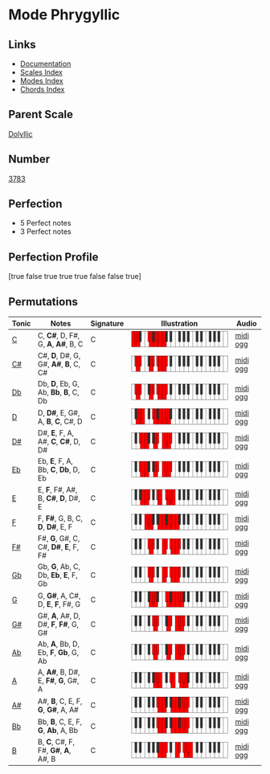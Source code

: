 # Mode Phrygyllic

## Links

- [Documentation](index.md)
- [Scales Index](Scales.md)
- [Modes Index](Modes.md)
- [Chords Index](Chords.md)

## Parent Scale

[Dolyllic](ScaleDolyllic.md)

## Number

[3783](https://ianring.com/musictheory/scales/3783)

## Perfection

- 5 Perfect notes
- 3 Perfect notes

## Perfection Profile

[true false true true true false false true]

## Permutations

| Tonic | Notes | Signature | Illustration | Audio |
|-------|-------|-----------|--------------|-------|
| [C](ModeCNaturalPhrygyllic.md) | C, **C#**, D, F#, G, **A**, **A#**, B, C | C | ![CNaturalPhrygyllic](ModeCNaturalPhrygyllic.png) | [midi](ModeCNaturalPhrygyllic.mid) [ogg](ModeCNaturalPhrygyllic.ogg) |
| [C#](ModeCSharpPhrygyllic.md) | C#, **D**, D#, G, G#, **A#**, **B**, C, C# | C | ![CSharpPhrygyllic](ModeCSharpPhrygyllic.png) | [midi](ModeCSharpPhrygyllic.mid) [ogg](ModeCSharpPhrygyllic.ogg) |
| [Db](ModeDFlatPhrygyllic.md) | Db, **D**, Eb, G, Ab, **Bb**, **B**, C, Db | C | ![DFlatPhrygyllic](ModeDFlatPhrygyllic.png) | [midi](ModeDFlatPhrygyllic.mid) [ogg](ModeDFlatPhrygyllic.ogg) |
| [D](ModeDNaturalPhrygyllic.md) | D, **D#**, E, G#, A, **B**, **C**, C#, D | C | ![DNaturalPhrygyllic](ModeDNaturalPhrygyllic.png) | [midi](ModeDNaturalPhrygyllic.mid) [ogg](ModeDNaturalPhrygyllic.ogg) |
| [D#](ModeDSharpPhrygyllic.md) | D#, **E**, F, A, A#, **C**, **C#**, D, D# | C | ![DSharpPhrygyllic](ModeDSharpPhrygyllic.png) | [midi](ModeDSharpPhrygyllic.mid) [ogg](ModeDSharpPhrygyllic.ogg) |
| [Eb](ModeEFlatPhrygyllic.md) | Eb, **E**, F, A, Bb, **C**, **Db**, D, Eb | C | ![EFlatPhrygyllic](ModeEFlatPhrygyllic.png) | [midi](ModeEFlatPhrygyllic.mid) [ogg](ModeEFlatPhrygyllic.ogg) |
| [E](ModeENaturalPhrygyllic.md) | E, **F**, F#, A#, B, **C#**, **D**, D#, E | C | ![ENaturalPhrygyllic](ModeENaturalPhrygyllic.png) | [midi](ModeENaturalPhrygyllic.mid) [ogg](ModeENaturalPhrygyllic.ogg) |
| [F](ModeFNaturalPhrygyllic.md) | F, **F#**, G, B, C, **D**, **D#**, E, F | C | ![FNaturalPhrygyllic](ModeFNaturalPhrygyllic.png) | [midi](ModeFNaturalPhrygyllic.mid) [ogg](ModeFNaturalPhrygyllic.ogg) |
| [F#](ModeFSharpPhrygyllic.md) | F#, **G**, G#, C, C#, **D#**, **E**, F, F# | C | ![FSharpPhrygyllic](ModeFSharpPhrygyllic.png) | [midi](ModeFSharpPhrygyllic.mid) [ogg](ModeFSharpPhrygyllic.ogg) |
| [Gb](ModeGFlatPhrygyllic.md) | Gb, **G**, Ab, C, Db, **Eb**, **E**, F, Gb | C | ![GFlatPhrygyllic](ModeGFlatPhrygyllic.png) | [midi](ModeGFlatPhrygyllic.mid) [ogg](ModeGFlatPhrygyllic.ogg) |
| [G](ModeGNaturalPhrygyllic.md) | G, **G#**, A, C#, D, **E**, **F**, F#, G | C | ![GNaturalPhrygyllic](ModeGNaturalPhrygyllic.png) | [midi](ModeGNaturalPhrygyllic.mid) [ogg](ModeGNaturalPhrygyllic.ogg) |
| [G#](ModeGSharpPhrygyllic.md) | G#, **A**, A#, D, D#, **F**, **F#**, G, G# | C | ![GSharpPhrygyllic](ModeGSharpPhrygyllic.png) | [midi](ModeGSharpPhrygyllic.mid) [ogg](ModeGSharpPhrygyllic.ogg) |
| [Ab](ModeAFlatPhrygyllic.md) | Ab, **A**, Bb, D, Eb, **F**, **Gb**, G, Ab | C | ![AFlatPhrygyllic](ModeAFlatPhrygyllic.png) | [midi](ModeAFlatPhrygyllic.mid) [ogg](ModeAFlatPhrygyllic.ogg) |
| [A](ModeANaturalPhrygyllic.md) | A, **A#**, B, D#, E, **F#**, **G**, G#, A | C | ![ANaturalPhrygyllic](ModeANaturalPhrygyllic.png) | [midi](ModeANaturalPhrygyllic.mid) [ogg](ModeANaturalPhrygyllic.ogg) |
| [A#](ModeASharpPhrygyllic.md) | A#, **B**, C, E, F, **G**, **G#**, A, A# | C | ![ASharpPhrygyllic](ModeASharpPhrygyllic.png) | [midi](ModeASharpPhrygyllic.mid) [ogg](ModeASharpPhrygyllic.ogg) |
| [Bb](ModeBFlatPhrygyllic.md) | Bb, **B**, C, E, F, **G**, **Ab**, A, Bb | C | ![BFlatPhrygyllic](ModeBFlatPhrygyllic.png) | [midi](ModeBFlatPhrygyllic.mid) [ogg](ModeBFlatPhrygyllic.ogg) |
| [B](ModeBNaturalPhrygyllic.md) | B, **C**, C#, F, F#, **G#**, **A**, A#, B | C | ![BNaturalPhrygyllic](ModeBNaturalPhrygyllic.png) | [midi](ModeBNaturalPhrygyllic.mid) [ogg](ModeBNaturalPhrygyllic.ogg) |
